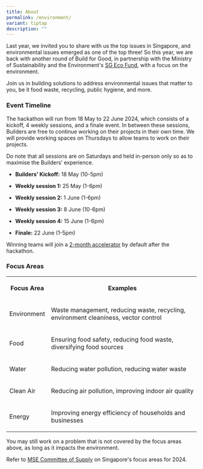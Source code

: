 ```yaml
---
title: About
permalink: /environment/
variant: tiptap
description: ""
---
```

<p>Last year, we invited you to share with us the top issues in Singapore,
and environmental issues emerged as one of the top three! So this year,
we are back with another round of Build for Good, in partnership with the
Ministry of Sustainability and the Environment's <a href="https://www.mse.gov.sg/sgecofund/" rel="noopener noreferrer nofollow" target="_blank">SG Eco Fund</a>, with a focus
on the environment.</p>
<p>Join us in building solutions to address environmental issues that matter
to you, be it food waste, recycling, public hygiene, and more.</p>
<h3><strong>Event Timeline</strong></h3>
<p>The hackathon will run from 18 May to 22 June 2024, which consists of
a kickoff, 4 weekly sessions, and a finale event. In between these sessions,
Builders are free to continue working on their projects in their own time.
We will provide working spaces on Thursdays to allow teams to work on their
projects.</p>
<p>Do note that all sessions are on Saturdays and held in-person only so
as to maximise the Builders’ experience.</p>
<ul data-tight="true" class="tight">
<li>
<p><strong>Builders’ Kickoff:</strong> 18 May (10-5pm)</p>
</li>
<li>
<p><strong>Weekly session 1:</strong> 25 May (1-6pm)</p>
</li>
<li>
<p><strong>Weekly session 2:</strong> 1 June (1-6pm)</p>
</li>
<li>
<p><strong>Weekly session 3:</strong> 8 June (10-6pm)</p>
</li>
<li>
<p><strong>Weekly session 4:</strong> 15 June (1-6pm)</p>
</li>
<li>
<p><strong>Finale:</strong> 22 June (1-5pm)</p>
</li>
</ul>
<p>Winning teams will join a <a href="accelerator-funding/" rel="noopener noreferrer nofollow" target="_blank">2-month accelerator</a> by default after the
hackathon.</p>
<h3><strong>Focus Areas</strong></h3>
<table>
<tbody>
<tr>
<th rowspan="1" colspan="1">
<p>Focus Area</p>
</th>
<th rowspan="1" colspan="1">
<p>Examples</p>
</th>
</tr>
<tr>
<td rowspan="1" colspan="1">
<p>Environment</p>
</td>
<td rowspan="1" colspan="1">
<p>Waste management, reducing waste, recycling, environment cleaniness, vector
control</p>
</td>
</tr>
<tr>
<td rowspan="1" colspan="1">
<p>Food</p>
</td>
<td rowspan="1" colspan="1">
<p>Ensuring food safety, reducing food waste, diversifying food sources</p>
</td>
</tr>
<tr>
<td rowspan="1" colspan="1">
<p>Water</p>
</td>
<td rowspan="1" colspan="1">
<p>Reducing water pollution, reducing water waste</p>
</td>
</tr>
<tr>
<td rowspan="1" colspan="1">
<p>Clean Air</p>
</td>
<td rowspan="1" colspan="1">
<p>Reducing air pollution, improving indoor air quality</p>
</td>
</tr>
<tr>
<td rowspan="1" colspan="1">
<p>Energy</p>
</td>
<td rowspan="1" colspan="1">
<p>Improving energy efficiency of households and businesses</p>
</td>
</tr>
</tbody>
</table>
<p>You may still work on a problem that is not covered by the focus areas
above, as long as it impacts the environment.</p>
<p>Refer to <a href="https://www.mse.gov.sg/cos" rel="noopener noreferrer nofollow" target="_blank">MSE Committee of Supply</a> on
Singapore's focus areas for 2024.</p>